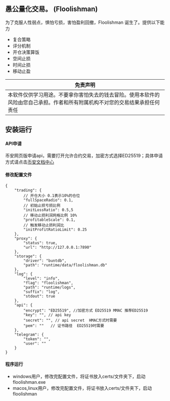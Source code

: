 ## 愚公量化交易。 (Floolishman)

为了克服人性弱点，惧怕亏损，害怕盈利回撤，Floolishman 诞生了。提供以下能力

- 复合策略
- 评分机制
- 开仓决策算饭
- 空间止损
- 时间止损
- 移动止盈

| 免责声明                                                           |
|----------------------------------------------------------------|
| 本软件仅供学习用途。不要拿你害怕失去的钱去冒险。使用本软件的风险由您自己承担。作者和所有附属机构不对您的交易结果承担任何责任 |

## 安装运行

#### API申请
币安网页版申请api，需要打开允许合约交易，加密方式选择ED25519；具体申请方式请点击[币安文档中心](https://www.binance.com/zh-CN/support/faq/%E5%A6%82%E4%BD%95%E5%9C%A8%E5%B8%81%E5%AE%89%E5%88%9B%E5%BB%BAapi%E5%AF%86%E9%92%A5-360002502072)

#### 修改配置文件

```
{
    "trading": {
        // 开仓大小 0.1表示10%的仓位
        "fullSpaceRadio": 0.1,
        // 初始止损亏损比例
        "initLossRatio": 0.5,5
        // 移动止损利润网格比例 10%
        "profitableScale": 0.1,
        // 触发移动止损利润比
        "initProfitRatioLimit": 0.25
    },
    "proxy": {
        "status": true,
        "url": "http://127.0.0.1:7890"
    },
    "storage": {
        "driver": "buntdb",
        "path": "runtime/data/floolishman.db"
    },
    "log": {
        "level": "info",
        "flag": "floolishman",
        "path": "runtime/logs",
        "suffix": "log",
        "stdout": true
    },
    "api": {
        "encrypt": "ED25519", //加密方式 ED25519 MMAC 推荐ED25519
        "key": "", // api key
        "secret": "", // api secret  HMAC方式时需要
        "pem": ""   // 证书路径  ED25519时需要
    },
    "telegram": {
        "token": "",
        "user": ""
    }
}
```

#### 程序运行

- windows用户，修改完配置文件，将证书放入certs/文件夹下，启动floolishman.exe
- macos,linux用户，修改完配置文件，将证书放入certs/文件夹下，启动floolishman